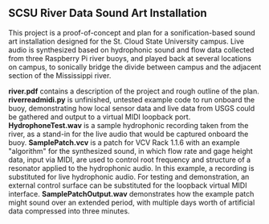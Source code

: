 ## SCSU River Data Sound Art Installation

This project is a proof-of-concept and plan for a sonification-based sound art installation designed for the St. Cloud State University campus. Live audio is synthesized based on hydrophonic sound and flow data collected from three Raspberry Pi river buoys, and played back at several locations on campus, to sonically bridge the divide between campus and the adjacent section of the Mississippi river.

**river.pdf** contains a description of the project and rough outline of the plan.
**riverreadmidi.py** is unfinished, untested example code to run onboard the buoy, demonstrating how local sensor data and live data from USGS could be gathered and output to a virtual MIDI loopback port.
**HydrophoneTest.wav** is a sample hydrophonic recording taken from the river, as a stand-in for the live audio that would be captured onboard the buoy.
**SamplePatch.vcv** is a patch for VCV Rack 1.1.6 with an example "algorithm" for the synthesized sound, in which flow rate and gage height data, input via MIDI, are used to control root frequency and structure of a resonator applied to the hydrophonic audio. In this example, a recording is substituted for live hydrophonic audio. For testing and demonstration, an external control surface can be substituted for the loopback virtual MIDI interface.
**SamplePatchOutput.wav** demonstrates how the example patch might sound over an extended period, with multiple days worth of artificial data compressed into three minutes.